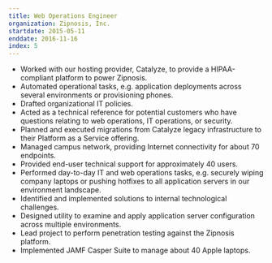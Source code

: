 ```yaml
---
title: Web Operations Engineer
organization: Zipnosis, Inc.
startdate: 2015-05-11
enddate: 2016-11-16
index: 5
---
```


* Worked with our hosting provider, Catalyze, to provide a HIPAA-compliant platform to power Zipnosis.
* Automated operational tasks, e.g. application deployments across several environments
  or provisioning phones.
* Drafted organizational IT policies.
* Acted as a technical reference for potential customers who have questions relating to web operations,
  IT operations, or security.
* Planned and executed migrations from Catalyze legacy infrastructure to their Platform as a Service offering.
* Managed campus network, providing Internet connectivity for about 70 endpoints.
* Provided end-user technical support for approximately 40 users.
* Performed day-to-day IT and web operations tasks, e.g. securely wiping company laptops or pushing
  hotfixes to all application servers in our environment landscape.
* Identified and implemented solutions to internal technological challenges.
* Designed utility to examine and apply application server configuration across
  multiple environments.
* Lead project to perform penetration testing against the Zipnosis platform.
* Implemented JAMF Casper Suite to manage about 40 Apple laptops.
